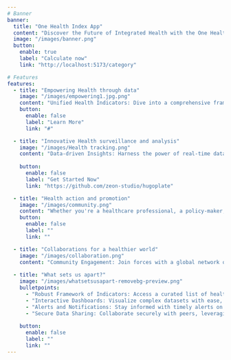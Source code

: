 ```yaml
---
# Banner
banner:
  title: "One Health Index App"
  content: "Discover the Future of Integrated Health with the One Health Index App"
  image: "/images/banner.png"
  button:
    enable: true
    label: "Calculate now"
    link: "http://localhost:5173/category"

# Features
features:
  - title: "Empowering Health through data"
    image: "/images/empowering1.jpg.png"
    content: "Unified Health Indicators: Dive into a comprehensive framework that combines health indicators across human, animal, and environmental sectors. The One Health Index app is your gateway to understanding the interconnected health landscape through an extensive collection of metrics and datasets."
    button:
      enable: false
      label: "Learn More"
      link: "#"

  - title: "Innovative Health surveillance and analysis"
    image: "/images/Health tracking.png"
    content: "Data-driven Insights: Harness the power of real-time data analysis to monitor health trends globally. Our app uses advanced algorithms to process indicators and metrics, offering you a detailed view of health dynamics and their impacts on ecosystems."
  
    button:
      enable: false
      label: "Get Started Now"
      link: "https://github.com/zeon-studio/hugoplate"

  - title: "Health action and promotion"
    image: "/images/community.png"
    content: "Whether you're a healthcare professional, a policy-maker, or a concerned citizen, our app provides actionable advice to foster healthier communities and environments."
    button:
      enable: false
      label: ""
      link: ""

  - title: "Collaborations for a healthier world"
    image: "/images/collaboration.png"
    content: "Community Engagement: Join forces with a global network of One Health advocates. Share data, insights, and strategies to combat health challenges that transcend borders. Together, we can make a difference"
  
  - title: "What sets us apart?" 
    image: "/images/whatsetsusapart-removebg-preview.png"
    bulletpoints:
      - "Robust Framework of Indicators: Access a curated list of health indicators spanning zoonotic diseases, environmental pollutants, and more."
      - "Interactive Dashboards: Visualize complex datasets with ease, thanks to our user-friendly dashboards and mapping tools"
      - "Alerts and Notifications: Stay informed with timely alerts on emerging health threats and updates on key metrics."
      - "Secure Data Sharing: Collaborate securely with peers, leveraging encrypted data sharing and privacy-first policies."
      
    button:
      enable: false
      label: ""
      link: ""
---
```

